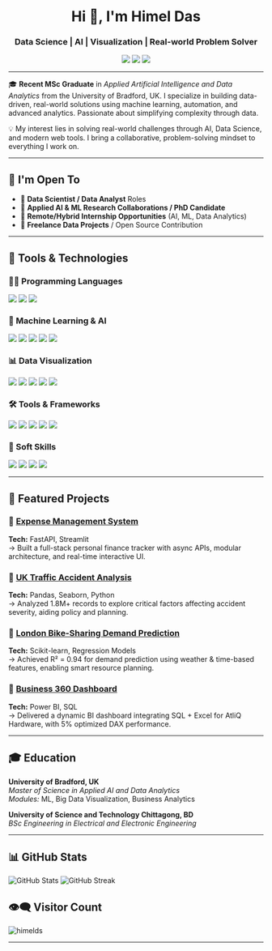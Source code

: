 <h1 align="center">Hi 👋, I'm Himel Das</h1>
<h3 align="center">Data Science | AI | Visualization | Real-world Problem Solver</h3>

<p align="center">
  <a href="mailto:himeldas077@gmail.com"><img src="https://img.shields.io/badge/Email-himeldas077@gmail.com-D14836?style=flat-square&logo=gmail&logoColor=white"></a>
  <a href="https://www.linkedin.com/in/himeldas/" target="_blank"><img src="https://img.shields.io/badge/LinkedIn-Himel%20Das-blue?style=flat-square&logo=linkedin&logoColor=white" /></a>
  <a href="https://himelds.github.io" target="_blank"><img src="https://img.shields.io/badge/Portfolio-Visit-lightgrey?style=flat-square&logo=google-chrome&logoColor=blue"></a>
</p>

---

🎓 **Recent MSc Graduate** in *Applied Artificial Intelligence and Data Analytics* from the University of Bradford, UK. I specialize in building data-driven, real-world solutions using machine learning, automation, and advanced analytics. Passionate about simplifying complexity through data.

💡 My interest lies in solving real-world challenges through AI, Data Science, and modern web tools. I bring a collaborative, problem-solving mindset to everything I work on.

---

## 🚀 I'm Open To

- 🔹 **Data Scientist / Data Analyst** Roles  
- 🔹 **Applied AI & ML Research Collaborations / PhD Candidate**  
- 🔹 **Remote/Hybrid Internship Opportunities** (AI, ML, Data Analytics)  
- 🔹 **Freelance Data Projects** / Open Source Contribution

---

## 🔧 Tools & Technologies

### 👨‍💻 Programming Languages
<p align="left">
  <img src="https://img.shields.io/badge/Python-3776AB?style=flat&logo=python&logoColor=white" />
  <img src="https://img.shields.io/badge/SQL-336791?style=flat&logo=mysql&logoColor=white" />
  <img src="https://img.shields.io/badge/R-276DC3?style=flat&logo=r&logoColor=white" />
</p>

### 🤖 Machine Learning & AI
<p align="left">
  <img src="https://img.shields.io/badge/scikit--learn-F7931E?style=flat&logo=scikit-learn&logoColor=white" />
  <img src="https://img.shields.io/badge/PyTorch-EE4C2C?style=flat&logo=pytorch&logoColor=white" />
  <img src="https://img.shields.io/badge/TensorFlow-FF6F00?style=flat&logo=tensorflow&logoColor=white" />
  <img src="https://img.shields.io/badge/Model%20Tuning-blueviolet?style=flat" />
  <img src="https://img.shields.io/badge/Feature%20Engineering-orange?style=flat" />
</p>

### 📊 Data Visualization
<p align="left">
  <img src="https://img.shields.io/badge/Matplotlib-FFDD44?style=flat&logo=python&logoColor=black" />
  <img src="https://img.shields.io/badge/Seaborn-4466A1?style=flat&logo=python&logoColor=white" />
  <img src="https://img.shields.io/badge/Plotly-3F4F75?style=flat&logo=plotly&logoColor=white" />
  <img src="https://img.shields.io/badge/Power%20BI-F2C811?style=flat&logo=powerbi&logoColor=black" />
  <img src="https://img.shields.io/badge/Excel-217346?style=flat&logo=microsoft-excel&logoColor=white" />
</p>

### 🛠️ Tools & Frameworks
<p align="left">
  <img src="https://img.shields.io/badge/FastAPI-009688?style=flat&logo=fastapi&logoColor=white" />
  <img src="https://img.shields.io/badge/Streamlit-FF4B4B?style=flat&logo=streamlit&logoColor=white" />
  <img src="https://img.shields.io/badge/MySQL-005C84?style=flat&logo=mysql&logoColor=white" />
  <img src="https://img.shields.io/badge/Jupyter-F37626?style=flat&logo=jupyter&logoColor=white" />
  <img src="https://img.shields.io/badge/Power%20Query-008272?style=flat&logo=microsoft&logoColor=white" />
</p>

### 🧠 Soft Skills
<p align="left">
  <img src="https://img.shields.io/badge/Problem%20Solving-blue?style=flat" />
  <img src="https://img.shields.io/badge/Collaboration-green?style=flat" />
  <img src="https://img.shields.io/badge/Agile%20Mindset-orange?style=flat" />
  <img src="https://img.shields.io/badge/Communication-lightblue?style=flat" />
</p>

---

## 🚀 Featured Projects

### 🔹 [Expense Management System](https://github.com/himelds/expense-management)
**Tech:** FastAPI, Streamlit  
→ Built a full-stack personal finance tracker with async APIs, modular architecture, and real-time interactive UI.

### 🔹 [UK Traffic Accident Analysis](https://github.com/himelds/uk-traffic-accident-analysis)  
**Tech:** Pandas, Seaborn, Python  
→ Analyzed 1.8M+ records to explore critical factors affecting accident severity, aiding policy and planning.

### 🔹 [London Bike-Sharing Demand Prediction](https://github.com/himelds/london-bike-sharing-demand)  
**Tech:** Scikit-learn, Regression Models  
→ Achieved R² = 0.94 for demand prediction using weather & time-based features, enabling smart resource planning.

### 🔹 [Business 360 Dashboard](https://github.com/himelds/business-insights-dashboard)  
**Tech:** Power BI, SQL  
→ Delivered a dynamic BI dashboard integrating SQL + Excel for AtliQ Hardware, with 5% optimized DAX performance.

---

## 🎓 Education

**University of Bradford, UK**  
*Master of Science in Applied AI and Data Analytics*  
*Modules:* ML, Big Data Visualization, Business Analytics

**University of Science and Technology Chittagong, BD**  
*BSc Engineering in Electrical and Electronic Engineering*

---
## 📊 GitHub Stats

<p align="left">
  <img src="https://github-readme-stats.vercel.app/api?username=himelds&show_icons=true&theme=gruvbox" alt="GitHub Stats" />
  <img src="https://github-readme-streak-stats.herokuapp.com/?user=himelds&theme=gruvbox" alt="GitHub Streak" />
</p>

## 👁️‍🗨️ Visitor Count

<p align="left">
  <img src="https://komarev.com/ghpvc/?username=himelds&label=Profile%20Views&color=0e75b6&style=flat" alt="himelds" />
</p>

---
